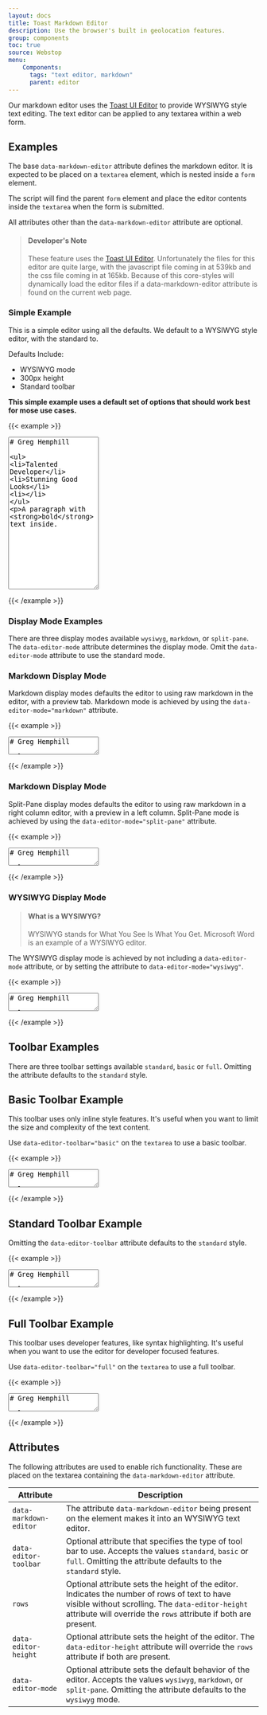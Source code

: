 ```yaml
---
layout: docs
title: Toast Markdown Editor
description: Use the browser's built in geolocation features.
group: components
toc: true
source: Webstop
menu: 
    Components:
      tags: "text editor, markdown"
      parent: editor
---
```


Our markdown editor uses the [Toast UI Editor](https://ui.toast.com/tui-editor) to provide 
WYSIWYG style text editing.  The text editor can be applied to any textarea within a web form.

## Examples

The base `data-markdown-editor` attribute defines the markdown editor. It is expected to be 
placed on a `textarea` element, which is nested inside a `form` element. 

The script will find the parent `form` element and place the editor contents inside the `textarea` 
when the form is submitted.

All attributes other than the `data-markdown-editor` attribute are optional.

> <h4 class="mt-0">Developer's Note</h4>
> 
> These feature uses the [Toast UI Editor](https://ui.toast.com/tui-editor). Unfortunately the 
> files for this editor are quite large, with the javascript file coming in at 539kb and the 
> css file coming in at 165kb. Because of this core-styles will dynamically load the editor files 
> if a data-markdown-editor attribute is found on the current web page.


### Simple Example

This is a simple editor using all the defaults. We default to a WYSIWYG style editor, with the standard to. 

Defaults Include:

- WYSIWYG mode
- 300px height 
- Standard toolbar

**This simple example uses a default set of options that should work best for mose use cases.**

{{< example >}}
<form action="/ajax/alert_success" method="get">
<textarea data-markdown-editor name="content" rows="20">
# Greg Hemphill

- Talented Developer
- Stunning Good Looks
- 
A paragraph with **bold** text inside.
</textarea>
</form>
{{< /example >}}

### Display Mode Examples

There are three display modes available `wysiwyg`, `markdown`, or `split-pane`. The 
`data-editor-mode` attribute determines the display mode. Omit the `data-editor-mode` 
attribute to use the standard mode.

### Markdown Display Mode

Markdown display modes defaults the editor to using raw markdown in the editor, with a 
preview tab. Markdown mode is achieved by using the `data-editor-mode="markdown"` attribute.

{{< example >}}
<form action="/ajax/alert_success" method="get">
<textarea data-markdown-editor name="content" data-editor-mode="markdown">
# Greg Hemphill

- Talented Developer
- Stunning Good Looks

A paragraph with **bold** text inside.
</textarea>
</form>
{{< /example >}}

### Markdown Display Mode

Split-Pane display modes defaults the editor to using raw markdown in a right column editor, with a
preview in a left column. Split-Pane mode is achieved by using the `data-editor-mode="split-pane"` attribute.

{{< example >}}
<form action="/ajax/alert_success" method="get">
<textarea data-markdown-editor name="content" data-editor-mode="split-pane">
# Greg Hemphill

- Talented Developer
- Stunning Good Looks

A paragraph with **bold** text inside.
</textarea>
</form>
{{< /example >}}

### WYSIWYG Display Mode

> <h4 class="mt-0">What is a WYSIWYG?</h4>
> 
> WYSIWYG stands for What You See Is What You Get. Microsoft Word is an example of a 
> WYSIWYG editor.

The WYSIWYG display mode is achieved by not including a `data-editor-mode` attribute, 
or by setting the attribute to `data-editor-mode="wysiwyg"`.

{{< example >}}
<form action="/ajax/alert_success" method="get">
<textarea data-markdown-editor name="content">
# Greg Hemphill

- Talented Developer
- Stunning Good Looks

A paragraph with **bold** text inside.
</textarea>
</form>
{{< /example >}}

## Toolbar Examples

There are three toolbar settings available `standard`, `basic` or `full`. Omitting the attribute defaults to the `standard` style.

## Basic Toolbar Example

This toolbar uses only inline style features. It's useful when you want to limit the size 
and complexity of the text content.

Use `data-editor-toolbar="basic"` on the `textarea` to use a basic toolbar.

{{< example >}}
<form action="/ajax/alert_success" method="get">
<textarea data-markdown-editor name="content" data-editor-toolbar="basic">
# Greg Hemphill

- Talented Developer
- Stunning Good Looks

A paragraph with **bold** text inside.
</textarea>
</form>
{{< /example >}}

## Standard Toolbar Example

Omitting the `data-editor-toolbar` attribute defaults to the `standard` style.

{{< example >}}
<form action="/ajax/alert_success" method="get">
<textarea data-markdown-editor name="content">
# Greg Hemphill

- Talented Developer
- Stunning Good Looks

A paragraph with **bold** text inside.
</textarea>
</form>
{{< /example >}}

## Full Toolbar Example

This toolbar uses developer features, like syntax highlighting. It's useful when you want to use the editor for 
developer focused features.

Use `data-editor-toolbar="full"` on the `textarea` to use a full toolbar.

{{< example >}}
<form action="/ajax/alert_success" method="get">
<textarea data-markdown-editor name="content" data-editor-toolbar="full">
# Greg Hemphill

- Talented Developer
- Stunning Good Looks

A paragraph with **bold** text inside.
</textarea>
</form>
{{< /example >}}

## Attributes

The following attributes are used to enable rich functionality. These are placed on the textarea containing the `data-markdown-editor` attribute.

| Attribute              | Description                                                                                                                                                                                                          |
|------------------------|----------------------------------------------------------------------------------------------------------------------------------------------------------------------------------------------------------------------|
| `data-markdown-editor` | The attribute `data-markdown-editor` being present on the element makes it into an WYSIWYG text editor.                                                                                                              |
| `data-editor-toolbar`  | Optional attribute that specifies the type of tool bar to use. Accepts the values `standard`, `basic` or `full`. Omitting the attribute defaults to the `standard` style.                                            |
| `rows`                 | Optional attribute sets the height of the editor. Indicates the number of rows of text to have visible without scrolling. The `data-editor-height` attribute will override the `rows` attribute if both are present. |
| `data-editor-height`   | Optional attribute sets the height of the editor. The `data-editor-height` attribute will override the `rows` attribute if both are present.                                                                         |
| `data-editor-mode`     | Optional attribute sets the default behavior of the editor. Accepts the values `wysiwyg`, `markdown`, or `split-pane`. Omitting the attribute defaults to the `wysiwyg` mode.                                        |


